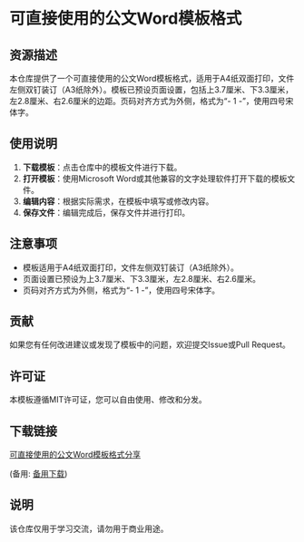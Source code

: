 # 可直接使用的公文Word模板格式

## 资源描述

本仓库提供了一个可直接使用的公文Word模板格式，适用于A4纸双面打印，文件左侧双钉装订（A3纸除外）。模板已预设页面设置，包括上3.7厘米、下3.3厘米，左2.8厘米、右2.6厘米的边距。页码对齐方式为外侧，格式为“- 1 -”，使用四号宋体字。

## 使用说明

1. **下载模板**：点击仓库中的模板文件进行下载。
2. **打开模板**：使用Microsoft Word或其他兼容的文字处理软件打开下载的模板文件。
3. **编辑内容**：根据实际需求，在模板中填写或修改内容。
4. **保存文件**：编辑完成后，保存文件并进行打印。

## 注意事项

- 模板适用于A4纸双面打印，文件左侧双钉装订（A3纸除外）。
- 页面设置已预设为上3.7厘米、下3.3厘米，左2.8厘米、右2.6厘米。
- 页码对齐方式为外侧，格式为“- 1 -”，使用四号宋体字。

## 贡献

如果您有任何改进建议或发现了模板中的问题，欢迎提交Issue或Pull Request。

## 许可证

本模板遵循MIT许可证，您可以自由使用、修改和分发。

## 下载链接
[可直接使用的公文Word模板格式分享](https://pan.quark.cn/s/81ec50c15311) 

(备用: [备用下载](https://pan.baidu.com/s/1o_jGFnYOOEmDurPwi6N_QA?pwd=1234))

## 说明

该仓库仅用于学习交流，请勿用于商业用途。
